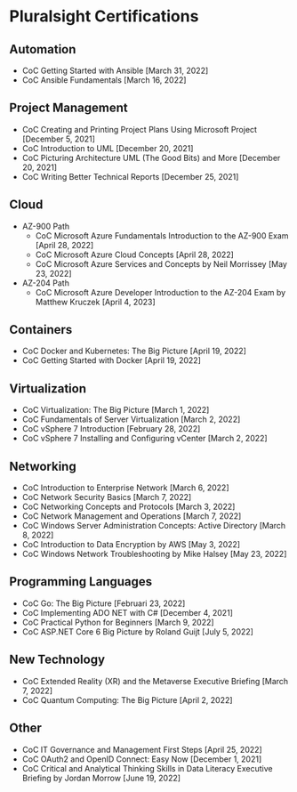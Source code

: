 # Pluralsight Certifications

## Automation

* CoC Getting Started with Ansible [March 31, 2022]
* CoC Ansible Fundamentals [March 16, 2022]

## Project Management

* CoC Creating and Printing Project Plans Using Microsoft Project [December 5, 2021]
* CoC Introduction to UML [December 20, 2021]
* CoC Picturing Architecture UML (The Good Bits) and More [December 20, 2021]
* CoC Writing Better Technical Reports [December 25, 2021]

## Cloud

* AZ-900 Path
  * CoC Microsoft Azure Fundamentals Introduction to the AZ-900 Exam [April 28, 2022]
  * CoC Microsoft Azure Cloud Concepts [April 28, 2022]
  * CoC Microsoft Azure Services and Concepts by Neil Morrissey [May 23, 2022]
* AZ-204 Path
  * CoC Microsoft Azure Developer Introduction to the AZ-204 Exam by Matthew Kruczek [April 4, 2023]

## Containers

* CoC Docker and Kubernetes: The Big Picture [April 19, 2022]
* CoC Getting Started with Docker [April 19, 2022]

## Virtualization

* CoC Virtualization: The Big Picture [March 1, 2022]
* CoC Fundamentals of Server Virtualization [March 2, 2022]
* CoC vSphere 7 Introduction [February 28, 2022]
* CoC vSphere 7 Installing and Configuring vCenter [March 2, 2022]

## Networking

* CoC Introduction to Enterprise Network [March 6, 2022]
* CoC Network Security Basics [March 7, 2022]
* CoC Networking Concepts and Protocols [March 3, 2022]
* CoC Network Management and Operations [March 7, 2022]
* CoC Windows Server Administration Concepts: Active Directory [March 8, 2022]
* CoC Introduction to Data Encryption by AWS [May 3, 2022]
* CoC Windows Network Troubleshooting by Mike Halsey [May 23, 2022]

## Programming Languages

* CoC Go: The Big Picture [Februari 23, 2022]
* CoC Implementing ADO NET with C# [December 4, 2021]
* CoC Practical Python for Beginners [March 9, 2022]
* CoC ASP.NET Core 6 Big Picture by Roland Guijt [July 5, 2022]

## New Technology

* CoC Extended Reality (XR) and the Metaverse Executive Briefing [March 7, 2022]
* CoC Quantum Computing: The Big Picture [April 2, 2022]

## Other

* CoC IT Governance and Management First Steps [April 25, 2022]
* CoC OAuth2 and OpenID Connect: Easy Now [December 1, 2021]
* CoC Critical and Analytical Thinking Skills in Data Literacy Executive Briefing by Jordan Morrow [June 19, 2022]